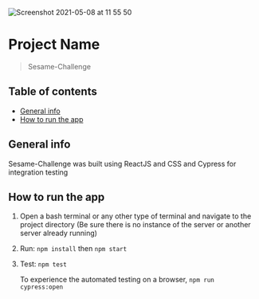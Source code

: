 



![Screenshot 2021-05-08 at 11 55 50](https://user-images.githubusercontent.com/59567201/117535101-72553580-aff4-11eb-9d42-b4781c76f1cf.png)
# Project Name

> Sesame-Challenge

## Table of contents

- [General info](#general-info)
- [How to run the app](#How-to-run-the-app)

## General info

Sesame-Challenge was built using ReactJS and CSS and Cypress for integration testing

## How to run the app

1. Open a bash terminal or any other type of terminal and navigate to the project directory (Be sure there is no instance of the server or another server already running)

2. Run:
   `npm install` then
   `npm start`
   
  

3. Test:
   `npm test`
   
   To experience the automated testing on a browser, `npm run cypress:open`
